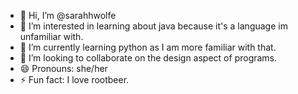 - 👋 Hi, I’m @sarahhwolfe
- 👀 I’m interested in learning about java because it's a language im unfamiliar with.
- 🌱 I’m currently learning python as I am more familiar with that.
- 💞️ I’m looking to collaborate on the design aspect of programs.
- 😄 Pronouns: she/her
- ⚡ Fun fact: I love rootbeer.

<!---
sarahhwolfe/sarahhwolfe is a ✨ special ✨ repository because its `README.md` (this file) appears on your GitHub profile.
You can click the Preview link to take a look at your changes.
--->
